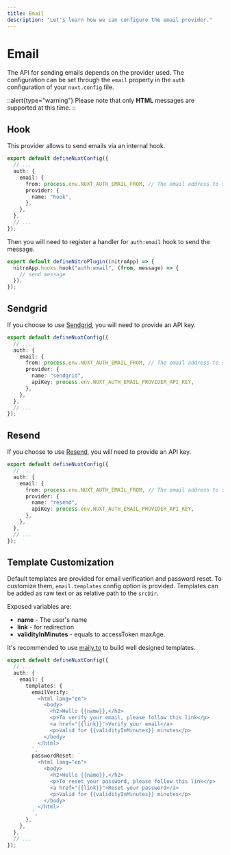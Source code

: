 ```yaml
---
title: Email
description: "Let's learn how we can configure the email provider."
---
```


# Email

The API for sending emails depends on the provider used. The configuration can be set through the `email` property in the `auth` configuration of your `nuxt.config` file.

::alert{type="warning"}
Please note that only **HTML** messages are supported at this time.
::

## Hook

This provider allows to send emails via an internal hook.

```ts [nuxt.config.ts]
export default defineNuxtConfig({
  // ...
  auth: {
    email: {
      from: process.env.NUXT_AUTH_EMAIL_FROM, // The email address to send from
      provider: {
        name: "hook",
      },
    },
  },
  // ...
});
```

Then you will need to register a handler for `auth:email` hook to send the message.

```ts [server/plugins/email.ts]
export default defineNitroPlugin((nitroApp) => {
  nitroApp.hooks.hook("auth:email", (from, message) => {
    // send message
  });
});
```

## Sendgrid

If you choose to use [Sendgrid](https://sendgrid.com), you will need to provide an API key.

```ts [nuxt.config.ts]
export default defineNuxtConfig({
  // ...
  auth: {
    email: {
      from: process.env.NUXT_AUTH_EMAIL_FROM, // The email address to send from
      provider: {
        name: "sendgrid",
        apiKey: process.env.NUXT_AUTH_EMAIL_PROVIDER_API_KEY,
      },
    },
  },
  // ...
});
```

## Resend

If you choose to use [Resend](https://resend.com/), you will need to provide an API key.

```ts [nuxt.config.ts]
export default defineNuxtConfig({
  // ...
  auth: {
    email: {
      from: process.env.NUXT_AUTH_EMAIL_FROM, // The email address to send from
      provider: {
        name: "resend",
        apiKey: process.env.NUXT_AUTH_EMAIL_PROVIDER_API_KEY,
      },
    },
  },
  // ...
});
```

## Template Customization

Default templates are provided for email verification and password reset. To customize them, `email.templates` config option is provided. Templates can be added as raw text or as relative path to the `srcDir`.

Exposed variables are:

- **name** - The user's name
- **link** - for redirection
- **validityInMinutes** - equals to accessToken maxAge.

It's recommended to use [maily.to](https://maily.to/) to build well designed templates.

```ts [nuxt.config.ts]
export default defineNuxtConfig({
  // ...
  auth: {
    email: {
      templates: {
        emailVerify: `
          <html lang="en">
            <body>
              <h2>Hello {{name}},</h2>
              <p>To verify your email, please follow this link</p>
              <a href="{{link}}">Verify your email</a>
              <p>Valid for {{validityInMinutes}} minutes</p>
            </body>
          </html>
        `,
        passwordReset: `
          <html lang="en">
            <body>
              <h2>Hello {{name}},</h2>
              <p>To reset your password, please follow this link</p>
              <a href="{{link}}">Reset your password</a>
              <p>Valid for {{validityInMinutes}} minutes</p>
            </body>
          </html>
        `,
      },
    },
  },
  // ...
});
```
